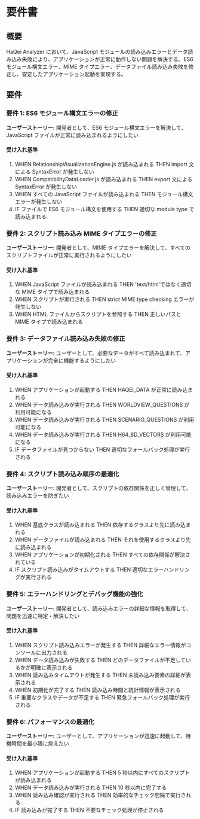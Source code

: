 # 要件書

## 概要

HaQei Analyzer において、JavaScript モジュールの読み込みエラーとデータ読み込み失敗により、アプリケーションが正常に動作しない問題を解決する。ES6 モジュール構文エラー、MIME タイプエラー、データファイル読み込み失敗を修正し、安定したアプリケーション起動を実現する。

## 要件

### 要件 1: ES6 モジュール構文エラーの修正

**ユーザーストーリー:** 開発者として、ES6 モジュール構文エラーを解決して、JavaScript ファイルが正常に読み込まれるようにしたい

#### 受け入れ基準

1. WHEN RelationshipVisualizationEngine.js が読み込まれる THEN import 文による SyntaxError が発生しない
2. WHEN CompatibilityDataLoader.js が読み込まれる THEN export 文による SyntaxError が発生しない
3. WHEN すべての JavaScript ファイルが読み込まれる THEN モジュール構文エラーが発生しない
4. IF ファイルで ES6 モジュール構文を使用する THEN 適切な module type で読み込まれる

### 要件 2: スクリプト読み込み MIME タイプエラーの修正

**ユーザーストーリー:** 開発者として、MIME タイプエラーを解決して、すべてのスクリプトファイルが正常に実行されるようにしたい

#### 受け入れ基準

1. WHEN JavaScript ファイルが読み込まれる THEN 'text/html'ではなく適切な MIME タイプで読み込まれる
2. WHEN スクリプトが実行される THEN strict MIME type checking エラーが発生しない
3. WHEN HTML ファイルからスクリプトを参照する THEN 正しいパスと MIME タイプで読み込まれる

### 要件 3: データファイル読み込み失敗の修正

**ユーザーストーリー:** ユーザーとして、必要なデータがすべて読み込まれて、アプリケーションが完全に機能するようにしたい

#### 受け入れ基準

1. WHEN アプリケーションが起動する THEN HAQEI_DATA が正常に読み込まれる
2. WHEN データ読み込みが実行される THEN WORLDVIEW_QUESTIONS が利用可能になる
3. WHEN データ読み込みが実行される THEN SCENARIO_QUESTIONS が利用可能になる
4. WHEN データ読み込みが実行される THEN H64_8D_VECTORS が利用可能になる
5. IF データファイルが見つからない THEN 適切なフォールバック処理が実行される

### 要件 4: スクリプト読み込み順序の最適化

**ユーザーストーリー:** 開発者として、スクリプトの依存関係を正しく管理して、読み込みエラーを防ぎたい

#### 受け入れ基準

1. WHEN 基底クラスが読み込まれる THEN 依存するクラスより先に読み込まれる
2. WHEN データファイルが読み込まれる THEN それを使用するクラスより先に読み込まれる
3. WHEN アプリケーションが初期化される THEN すべての依存関係が解決されている
4. IF スクリプト読み込みがタイムアウトする THEN 適切なエラーハンドリングが実行される

### 要件 5: エラーハンドリングとデバッグ機能の強化

**ユーザーストーリー:** 開発者として、読み込みエラーの詳細な情報を取得して、問題を迅速に特定・解決したい

#### 受け入れ基準

1. WHEN スクリプト読み込みエラーが発生する THEN 詳細なエラー情報がコンソールに出力される
2. WHEN データ読み込みが失敗する THEN どのデータファイルが不足しているかが明確に表示される
3. WHEN 読み込みタイムアウトが発生する THEN 未読み込み要素の詳細が表示される
4. WHEN 初期化が完了する THEN 読み込み時間と統計情報が表示される
5. IF 重要なクラスやデータが不足する THEN 緊急フォールバック処理が実行される

### 要件 6: パフォーマンスの最適化

**ユーザーストーリー:** ユーザーとして、アプリケーションが迅速に起動して、待機時間を最小限に抑えたい

#### 受け入れ基準

1. WHEN アプリケーションが起動する THEN 5 秒以内にすべてのスクリプトが読み込まれる
2. WHEN データ読み込みが実行される THEN 10 秒以内に完了する
3. WHEN 読み込み確認が実行される THEN 効率的なチェック間隔で実行される
4. IF 読み込みが完了する THEN 不要なチェック処理が停止される
